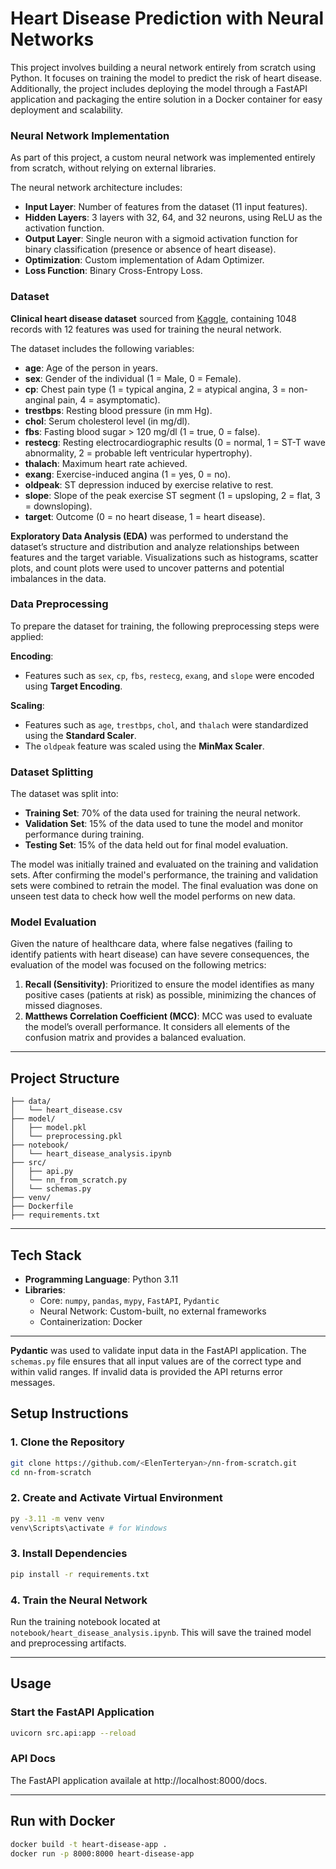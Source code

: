 # Heart Disease Prediction with Neural Networks

This project involves building a neural network entirely from scratch using Python. It focuses on training the model to predict the risk of heart disease. Additionally, the project includes deploying the model through a FastAPI application and packaging the entire solution in a Docker container for easy deployment and scalability.

### Neural Network Implementation
As part of this project, a custom neural network was implemented entirely from scratch, without relying on external libraries.

The neural network architecture includes:
- **Input Layer**: Number of features from the dataset (11 input features).
- **Hidden Layers**: 3 layers with 32, 64, and 32 neurons, using ReLU as the activation function.
- **Output Layer**: Single neuron with a sigmoid activation function for binary classification (presence or absence of heart disease).
- **Optimization**: Custom implementation of Adam Optimizer.
- **Loss Function**: Binary Cross-Entropy Loss.

### Dataset

**Clinical heart disease dataset** sourced from [Kaggle](https://www.kaggle.com/code/gkhnakar/heart-disease-risk-prediction/notebook), containing 1048 records with 12 features was used for training the neural network.

The dataset includes the following variables:

- **age**: Age of the person in years.
- **sex**: Gender of the individual (1 = Male, 0 = Female).
- **cp**: Chest pain type (1 = typical angina, 2 = atypical angina, 3 = non-anginal pain, 4 = asymptomatic).
- **trestbps**: Resting blood pressure (in mm Hg).
- **chol**: Serum cholesterol level (in mg/dl).
- **fbs**: Fasting blood sugar > 120 mg/dl (1 = true, 0 = false).
- **restecg**: Resting electrocardiographic results (0 = normal, 1 = ST-T wave abnormality, 2 = probable left ventricular hypertrophy).
- **thalach**: Maximum heart rate achieved.
- **exang**: Exercise-induced angina (1 = yes, 0 = no).
- **oldpeak**: ST depression induced by exercise relative to rest.
- **slope**: Slope of the peak exercise ST segment (1 = upsloping, 2 = flat, 3 = downsloping).
- **target**: Outcome (0 = no heart disease, 1 = heart disease).


**Exploratory Data Analysis (EDA)** was performed to understand the dataset’s structure and distribution and analyze relationships between features and the target variable. Visualizations such as histograms, scatter plots, and count plots were used to uncover patterns and potential imbalances in the data. 

### Data Preprocessing
To prepare the dataset for training, the following preprocessing steps were applied:

 **Encoding**:
   - Features such as `sex`, `cp`, `fbs`, `restecg`, `exang`, and `slope` were encoded using **Target Encoding**. 

 **Scaling**:
   - Features such as `age`, `trestbps`, `chol`, and `thalach` were standardized using the **Standard Scaler**.
   - The `oldpeak` feature was scaled using the **MinMax Scaler**.

### Dataset Splitting

The dataset was split into:
- **Training Set**: 70% of the data used for training the neural network.
- **Validation Set**: 15% of the data used to tune the model and monitor performance during training.
- **Testing Set**: 15% of the data held out for final model evaluation.

The model was initially trained and evaluated on the training and validation sets. After confirming the model's performance, the training and validation sets were combined to retrain the model. The final evaluation was done on unseen test data to check how well the model performs on new data.

### Model Evaluation

Given the nature of healthcare data, where false negatives (failing to identify patients with heart disease) can have severe consequences, the evaluation of the model was focused on the following metrics:

1. **Recall (Sensitivity)**: Prioritized to ensure the model identifies as many positive cases (patients at risk) as possible, minimizing the chances of missed diagnoses.
2. **Matthews Correlation Coefficient (MCC)**: MCC was used to evaluate the model’s overall performance. It considers all elements of the confusion matrix and provides a balanced evaluation.


---

## Project Structure

```
├── data/
│   └── heart_disease.csv              
├── model/
│   ├── model.pkl                      
│   └── preprocessing.pkl              
├── notebook/
│   └── heart_disease_analysis.ipynb   
├── src/
│   ├── api.py                         
│   └── nn_from_scratch.py 
│   └── schemas.py                
├── venv/                              
├── Dockerfile                        
├── requirements.txt                   
```

---

## Tech Stack

- **Programming Language**: Python 3.11
- **Libraries**:
  - Core: `numpy`, `pandas`, `mypy`, `FastAPI`, `Pydantic`
  - Neural Network: Custom-built, no external frameworks
  - Containerization: Docker

---

**Pydantic** was used to validate input data in the FastAPI application. The `schemas.py` file ensures that all input values are of the correct type and within valid ranges. If invalid data is provided the API returns error messages.


## Setup Instructions

### 1. Clone the Repository
```bash
git clone https://github.com/<ElenTerteryan>/nn-from-scratch.git
cd nn-from-scratch
```

### 2. Create and Activate Virtual Environment
```bash
py -3.11 -m venv venv
venv\Scripts\activate # for Windows
```

### 3. Install Dependencies
```bash
pip install -r requirements.txt
```

### 4. Train the Neural Network
Run the training notebook located at `notebook/heart_disease_analysis.ipynb`. This will save the trained model and preprocessing artifacts.

---

## Usage

### Start the FastAPI Application
```bash
uvicorn src.api:app --reload
```

### API Docs
The FastAPI application availale at http://localhost:8000/docs.

---

## Run with Docker 

```bash
docker build -t heart-disease-app .
docker run -p 8000:8000 heart-disease-app
```



